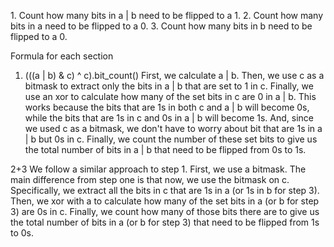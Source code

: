 ​1. Count how many bits in a | b need to be flipped to a 1.
2. Count how many bits in a need to be flipped to a 0.
3. Count how many bits in b need to be flipped to a 0.

Formula for each section

1. (((a | b) & c) ^ c).bit_count()
First, we calculate a | b. Then, we use c as a bitmask to extract only the bits in a | b that are set to 1 in c. Finally, we use an xor to calculate how many of the set bits in c are 0 in a | b. This works because the bits that are 1s in both c and a | b will become 0s, while the bits that are 1s in c and 0s in a | b will become 1s. And, since we used c as a bitmask, we don't have to worry about bit that are 1s in a | b but 0s in c. Finally, we count the number of these set bits to give us the total number of bits in a | b that need to be flipped from 0s to 1s.

2+3 We follow a similar approach to step 1. First, we use a bitmask. The main difference from step one is that now, we use the bitmask on c. Specifically, we extract all the bits in c that are 1s in a (or 1s in b for step 3). Then, we xor with a to calculate how many of the set bits in a (or b for step 3) are 0s in c. Finally, we count how many of those bits there are to give us the total number of bits in a (or b for step 3) that need to be flipped from 1s to 0s.

